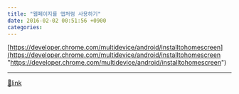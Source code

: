 ```yaml
---
title: "웹페이지를 앱처럼 사용하기"
date: 2016-02-02 00:51:56 +0900
categories: 
---
```

  

[https://developer.chrome.com/multidevice/android/installtohomescreen](https://developer.chrome.com/multidevice/android/installtohomescreen "https://developer.chrome.com/multidevice/android/installtohomescreen")

  ***
[🔗link](http://www.mins01.com/mh/tech/read/980)